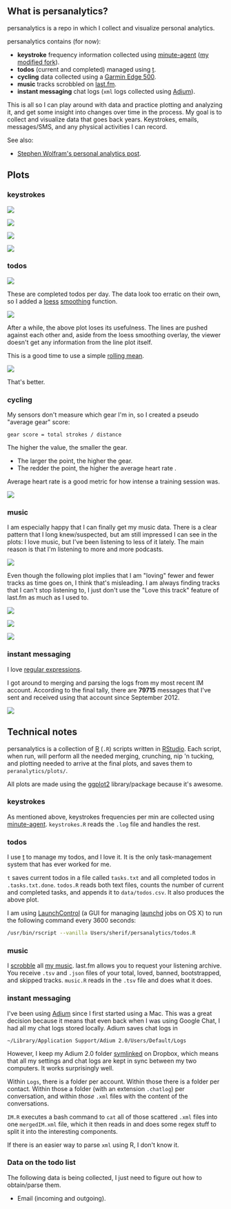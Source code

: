 ## What is persanalytics?

persanalytics is a repo in which I collect and visualize personal analytics.

persanalytics contains (for now):

- **keystroke** frequency information collected using [minute-agent][minute] ([my modified fork][minute-sh]).
- **todos** (current and completed) managed using [t][].
- **cycling** data collected using a [Garmin Edge 500][Garmin500].
- **music** tracks scrobbled on [last.fm][lastfm].
- **instant messaging** chat logs (`xml` logs collected using [Adium][]).

This is all so I can play around with data and practice plotting and analyzing it, and get some insight into changes over time in the process. My goal is to collect and visualize data that goes back years. Keystrokes, emails, messages/SMS, and any physical activities I can record.

See also:

- [Stephen Wolfram's personal analytics post][wolfram].


## Plots

### keystrokes

![](plots/polarAll.png)

![](plots/polarSplit.png)

![](plots/polarSplit2014.png)

![](plots/keysOverTime.png)

### todos

![](plots/todos.png)

These are completed todos per day.
The data look too erratic on their own, so I added a [loess][] [smoothing][] function.

![](plots/todos_completedPerDay.png)

After a while, the above plot loses its usefulness. The lines are pushed against each other and, aside from the loess smoothing overlay, the viewer doesn't get any information from the line plot itself.

This is a good time to use a simple [rolling mean](https://en.wikipedia.org/wiki/Moving_average "Moving average - Wikipedia, the free encyclopedia").

![](plots/todos_completedPerDay_rolled.png)

That's better.

### cycling

My sensors don't measure which gear I'm in, so I created a pseudo "average gear" score:

`gear score = total strokes / distance`

The higher the value, the smaller the gear.

- The larger the point, the higher the gear.
- The redder the point, the higher the average heart rate .

Average heart rate is a good metric for how intense a training session was.

![](plots/cyclingGearHR.png)

### music

I am especially happy that I can finally get my music data. There is a clear pattern that I long knew/suspected, but am still impressed I can see in the plots: I love music, but I've been listening to less of it lately. The main reason is that I'm listening to more and more podcasts.

![](plots/musicScrobbles.png)

Even though the following plot implies that I am "loving" fewer and fewer tracks as time goes on, I think that's misleading. I am always finding tracks that I can't stop listening to, I just don't use the "Love this track" feature of last.fm as much as I used to.

![](plots/musicLoved.png)

![](plots/musicTotalPerDay.png)

![](plots/musicByDayOfWeek.png)

### instant messaging

I love [regular expressions](http://regexone.com).

I got around to merging and parsing the logs from my most recent IM account. According to the final tally, there are **79715** messages that I've sent and received using that account since September 2012.

![](plots/chatOverall.png)

<!-- --------------------------------------------- -->

## Technical notes

persanalytics is a collection of [R][] (`.R`) scripts written in [RStudio][]. Each script, when run, will perform all the needed merging, crunching, nip 'n tucking, and plotting needed to arrive at the final plots, and saves them to `peranalytics/plots/`.

All plots are made using the [ggplot2][ggplot2] library/package because it's awesome.

### keystrokes

As mentioned above, keystrokes frequencies per min are collected using [minute-agent][minute]. `keystrokes.R` reads the `.log` file and handles the rest.

### todos

I use [t][t] to manage my todos, and I love it. It is the only task-management system that has ever worked for me.

`t` saves current todos in a file called `tasks.txt` and all completed todos in `.tasks.txt.done`. `todos.R` reads both text files, counts the number of current and completed tasks, and appends it to `data/todos.csv`. It also produces the above plot.

I am using [LaunchControl][] (a GUI for managing [launchd][] jobs on OS X) to run the following command every 3600 seconds:

```bash
/usr/bin/rscript --vanilla Users/sherif/persanalytics/todos.R
```

### music

I [scrobble](http://www.last.fm/help/faq?category=Scrobbling) all [my music](http://www.last.fm/user/thespeckofme). last.fm allows you to request your listening archive. You receive `.tsv` and `.json` files of your total, loved, banned, bootstrapped, and skipped tracks. `music.R` reads in the `.tsv` file and does what it does.

### instant messaging

I've been using [Adium](https://www.adium.im) since I first started using a Mac. This was a great decision because it means that even back when I was using Google Chat, I had all my chat logs stored locally. Adium saves chat logs in

`~/Library/Application Support/Adium 2.0/Users/Default/Logs`

However, I keep my Adium 2.0 folder [symlinked](https://en.wikipedia.org/wiki/Symbolic_link) on Dropbox, which means that all my settings and chat logs are kept in sync between my two computers. It works surprisingly well.

Within `Logs`, there is a folder per account. Within those there is a folder per contact. Within those a folder (with an extension `.chatlog`) per conversation, and within _those_ `.xml` files with the content of the conversations.

`IM.R` executes a bash command to `cat` all of those scattered `.xml` files into one `mergedIM.xml` file, which it then reads in and does some regex stuff to split it into the interesting components.

If there is an easier way to parse `xml` using R, I don't know it.

### Data on the todo list

The following data is being collected, I just need to figure out how to obtain/parse them.

- Email (incoming and outgoing).


[minute]: https://github.com/tmcw/minute-agent
[minute-sh]: https://github.com/sheriferson/minute-agent

[t]: https://github.com/sjl/t

[Garmin500]: https://buy.garmin.com/en-US/US/into-sports/cycling/edge-500/prod36728.html
[Adium]: https://www.adium.im

[wolfram]: http://blog.stephenwolfram.com/2012/03/the-personal-analytics-of-my-life/

[loess]: http://en.wikipedia.org/wiki/Local_regression
[smoothing]: http://docs.ggplot2.org/current/geom_smooth.html

[R]: https://en.wikipedia.org/wiki/R_Statistics
[RStudio]: http://www.rstudio.com

[knitr]: http://yihui.name/knitr/
[ggplot2]: http://docs.ggplot2.org/current/

[LaunchControl]: http://www.soma-zone.com/LaunchControl/
[launchd]: http://launchd.info

[lastfm]: http://www.last.fm/user/thespeckofme
